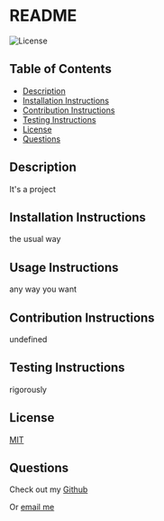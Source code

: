 # README
  ![License](https://img.shields.io/badge/license-MIT-green.svg)

  ## Table of Contents
  - [Description](#description)
  - [Installation Instructions](#installation-instructions)
  - [Contribution Instructions](#contribution-instructions)
  - [Testing Instructions](#testing-instructions)
  - [License](#license)
  - [Questions](#questions)
  ## Description
  It's a project

  ## Installation Instructions
  the usual way

  ## Usage Instructions
  any way you want

  ## Contribution Instructions
  undefined

  ## Testing Instructions
  rigorously

  ## License
  [MIT](https://opensource.org/licenses/MIT)
  
  ## Questions
  Check out my [Github](https://github.com/username)

  Or [email me](mailto:email@me.com)
